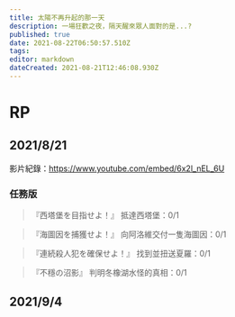 ```yaml
---
title: 太陽不再升起的那一天
description: 一場狂歡之夜，隔天醒來眾人面對的是...?
published: true
date: 2021-08-22T06:50:57.510Z
tags: 
editor: markdown
dateCreated: 2021-08-21T12:46:08.930Z
---
```


# RP
## 2021/8/21

影片紀錄：https://www.youtube.com/embed/6x2l_nEL_6U

### 任務版
>『西塔堡を目指せよ！』
抵達西塔堡：0/1

>『海圖因を捕獲せよ！』
向阿洛維交付一隻海圖因：0/1

>『連続殺人犯を確保せよ！』
找到並扭送夏羅：0/1

>『不穩の沼影』
判明冬橡湖水怪的真相：0/1

## 2021/9/4